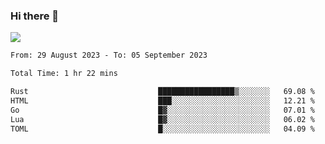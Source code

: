 ### Hi there 👋️

![](https://komarev.com/ghpvc/?username=Loner1024)

<!--START_SECTION:waka-->

```txt
From: 29 August 2023 - To: 05 September 2023

Total Time: 1 hr 22 mins

Rust                             █████████████████▒░░░░░░░   69.08 %
HTML                             ███░░░░░░░░░░░░░░░░░░░░░░   12.21 %
Go                               █▓░░░░░░░░░░░░░░░░░░░░░░░   07.01 %
Lua                              █▓░░░░░░░░░░░░░░░░░░░░░░░   06.02 %
TOML                             █░░░░░░░░░░░░░░░░░░░░░░░░   04.09 %
```

<!--END_SECTION:waka-->



